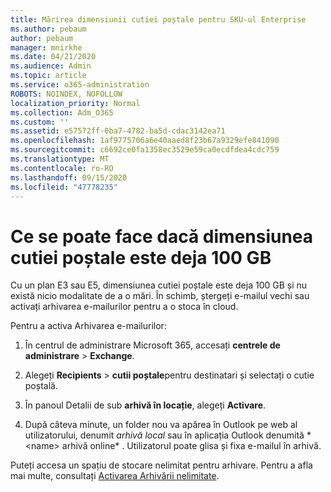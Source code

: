 ```yaml
---
title: Mărirea dimensiunii cutiei poștale pentru SKU-ul Enterprise
ms.author: pebaum
author: pebaum
manager: mnirkhe
ms.date: 04/21/2020
ms.audience: Admin
ms.topic: article
ms.service: o365-administration
ROBOTS: NOINDEX, NOFOLLOW
localization_priority: Normal
ms.collection: Adm_O365
ms.custom: ''
ms.assetid: e57572ff-0ba7-4782-ba5d-cdac3142ea71
ms.openlocfilehash: 1af9775706a6e40aaed8f23b67a9329efe841090
ms.sourcegitcommit: c6692ce0fa1358ec3529e59ca0ecdfdea4cdc759
ms.translationtype: MT
ms.contentlocale: ro-RO
ms.lasthandoff: 09/15/2020
ms.locfileid: "47778235"
---
```

# <a name="what-to-do-if-your-mailbox-size-is-already-100gb"></a>Ce se poate face dacă dimensiunea cutiei poștale este deja 100 GB

Cu un plan E3 sau E5, dimensiunea cutiei poștale este deja 100 GB și nu există nicio modalitate de a o mări. În schimb, ștergeți e-mailul vechi sau activați arhivarea e-mailurilor pentru a o stoca în cloud. 
  
Pentru a activa Arhivarea e-mailurilor:
  
1. În centrul de administrare Microsoft 365, accesați **centrele de administrare** \> **Exchange**. 
    
2. Alegeți **Recipients** \> **cutii poștale**pentru destinatari și selectați o cutie poștală. 
    
3. În panoul Detalii de sub **arhivă în locație**, alegeți **Activare**. 
    
4. După câteva minute, un folder nou va apărea în Outlook pe web al utilizatorului, denumit *arhivă local* sau în aplicația Outlook denumită * \<name\> arhivă online* . Utilizatorul poate glisa și fixa e-mailul în arhivă. 
    
Puteți accesa un spațiu de stocare nelimitat pentru arhivare. Pentru a afla mai multe, consultați [Activarea Arhivării nelimitate](https://docs.microsoft.com/microsoft-365/compliance/enable-unlimited-archiving).
  

